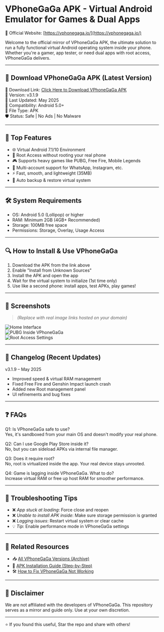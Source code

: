 # VPhoneGaGa APK - Virtual Android Emulator for Games & Dual Apps

🔗 Official Website: [https://vphonegaga.io/](https://vphonegaga.io/)

Welcome to the official mirror of VPhoneGaGa APK, the ultimate solution to run a fully functional virtual Android operating system inside your phone. Whether you're a gamer, app tester, or need dual apps with root access, VPhoneGaGa delivers.

---

## 📲 Download VPhoneGaGa APK (Latest Version)

🔗 Download Link: [Click Here to Download VPhoneGaGa APK](https://vphonegaga.io/)  
📁 Version: v3.1.9  
📅 Last Updated: May 2025  
📱 Compatibility: Android 5.0+  
🧩 File Type: APK  
🛡️ Status: Safe | No Ads | No Malware

---

## 🚀 Top Features

- 🌐 Virtual Android 7.1/10 Environment  
- 🧠 Root Access without rooting your real phone  
- 🎮 Supports heavy games like PUBG, Free Fire, Mobile Legends  
- 💾 Multi-account support for WhatsApp, Instagram, etc.  
- ⚡️ Fast, smooth, and lightweight (35MB)  
- 🔄 Auto backup & restore virtual system

---

## 🛠️ System Requirements

- OS: Android 5.0 (Lollipop) or higher  
- RAM: Minimum 2GB (4GB+ Recommended)  
- Storage: 100MB free space  
- Permissions: Storage, Overlay, Usage Access  

---

## 🔍 How to Install & Use VPhoneGaGa

1. Download the APK from the link above  
2. Enable "Install from Unknown Sources"  
3. Install the APK and open the app  
4. Wait for the virtual system to initialize (1st time only)  
5. Use like a second phone: install apps, test APKs, play games!

---

## 📸 Screenshots

> *(Replace with real image links hosted on your domain)*

![Home Interface](https://vphonegaga.io/wp-content/uploads/2025/04/vs4-461x1024.jpg)  
![PUBG Inside VPhoneGaGa](https://vphonegaga.io/wp-content/uploads/2025/04/vs6-461x1024.jpg)  
![Root Access Settings](https://vphonegaga.io/wp-content/uploads/2025/04/vs2-461x1024.jpg)

---

## 🧩 Changelog (Recent Updates)

v3.1.9 – May 2025
- Improved speed & virtual RAM management  
- Fixed Free Fire and Genshin Impact launch crash  
- Added new Root management panel  
- UI refinements and bug fixes

---

## ❓ FAQs

Q1: Is VPhoneGaGa safe to use?  
Yes, it's sandboxed from your main OS and doesn't modify your real phone.

Q2: Can I use Google Play Store inside it?  
No, but you can sideload APKs via internal file manager.

Q3: Does it require root?  
No, root is virtualized inside the app. Your real device stays unrooted.

Q4: Game is lagging inside VPhoneGaGa. What to do?  
Increase virtual RAM or free up host RAM for smoother performance.

---

## 🧰 Troubleshooting Tips

- ❌ *App stuck at loading*: Force close and reopen  
- ❌ *Unable to install APK inside*: Make sure storage permission is granted  
- ❌ *Lagging issues*: Restart virtual system or clear cache  
- 💡 *Tip*: Enable performance mode in VPhoneGaGa settings

---

## 🔗 Related Resources

- 📥 [All VPhoneGaGa Versions (Archive)](https://vphonegaga.io/)  
- 🧰 [APK Installation Guide (Step-by-Step)](https://vphonegaga.io/)  
- 🛠️ [How to Fix VPhoneGaGa Not Working](https://vphonegaga.io/)

---

## 📜 Disclaimer

We are not affiliated with the developers of VPhoneGaGa. This repository serves as a mirror and guide only. Use at your own discretion.

---

⭐️ If you found this useful, Star the repo and share with others!
